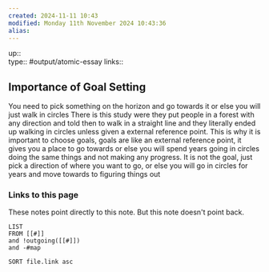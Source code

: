 ```yaml
---
created: 2024-11-11 10:43 
modified: Monday 11th November 2024 10:43:36
alias: 
---
```

up::  
type:: #output/atomic-essay 
links::
## Importance of Goal Setting

You need to pick something on the horizon and go towards it or else you will just walk in circles
There is this study were they put people in a forest with any direction and told then to walk in a straight line and they literally ended up walking in circles unless given a external reference point.
This is why it is important to choose goals, goals are like an external reference point, it gives you a place to go towards or else you will spend years going in circles doing the same things and not making any progress.
It is not the goal, just pick a direction of where you want to go, or else you will go in circles for years and move towards to figuring things out



### Links to this page
These notes point directly to this note. But this note doesn't point back.
```dataview
LIST
FROM [[#]]
and !outgoing([[#]])
and -#map

SORT file.link asc
```



